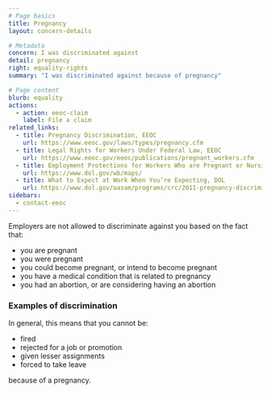 ```yaml
---
# Page basics
title: Pregnancy
layout: concern-details

# Metadata
concern: I was discriminated against
detail: pregnancy
right: equality-rights
summary: "I was discriminated against because of pregnancy"

# Page content
blurb: equality
actions:
  - action: eeoc-claim
    label: File a claim
related_links:
  - title: Pregnancy Discrimination, EEOC
    url: https://www.eeoc.gov/laws/types/pregnancy.cfm
  - title: Legal Rights for Workers Under Federal Law, EEOC
    url: https://www.eeoc.gov/eeoc/publications/pregnant_workers.cfm
  - title: Employment Protections for Workers Who are Pregnant or Nursing, DOL
    url: https://www.dol.gov/wb/maps/
  - title: What to Expect at Work When You’re Expecting, DOL
    url: https://www.dol.gov/oasam/programs/crc/2011-pregnancy-discrimination.htm
sidebars:
  - contact-eeoc
---
```


Employers are not allowed to discriminate against you based on the fact that:

- you are pregnant
- you were pregnant
- you could become pregnant, or intend to become pregnant
- you have a medical condition that is related to pregnancy
- you had an abortion, or are considering having an abortion

### Examples of discrimination

In general, this means that you cannot be:

- fired
- rejected for a job or promotion
- given lesser assignments
- forced to take leave

because of a pregnancy.
